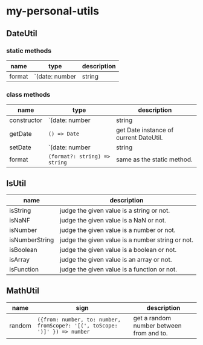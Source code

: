 # my-personal-utils

## DateUtil

### static methods

| name | type | description |
| ---- | ---- | ----------- |
| format | `(date: number | string | Date, format: string) => string` | format Date to string. |

### class methods

| name | type | description |
| ---- | ---- | ----------- |
| constructor | `(date: number | string | Date) => DateUtil` | create a instance of DateUtil. |
| getDate | `() => Date` | get Date instance of current DateUtil. |
| setDate | `(date: number | string | Date) => DateUtil` | set Date instance of current DateUtil. |
| format | `(format?: string) => string` | same as the static method. |

## IsUtil

| name | description |
| ---- | ----------- |
| isString | judge the given value is a string or not. |
| isNaNF | judge the given value is a NaN or not. |
| isNumber | judge the given value is a number or not. |
| isNumberString | judge the given value is a number string or not. |
| isBoolean | judge the given value is a boolean or not. |
| isArray | judge the given value is an array or not. |
| isFunction | judge the given value is a function or not. |

## MathUtil

| name | sign | description |
| ---- | ---- | ----------- |
| random | `({from: number, to: number, fromScope?: '[(', toScope: ')]' }) => number` | get a random number between from and to. |